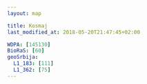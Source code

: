 ```yaml
---
layout: map

title: Kosmaj
last_modified_at: 2018-05-20T21:47:45+02:00

WDPA: [145130]
BioRaS: [60]
geoSrbija:
  L1_183: [111]
  L1_362: [75]
---
```

